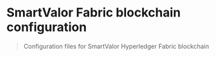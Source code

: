 # SmartValor Fabric blockchain configuration

> Configuration files for SmartValor Hyperledger Fabric blockchain